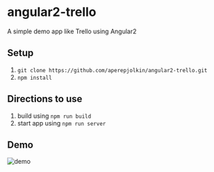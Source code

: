 # angular2-trello
A simple demo app like Trello using Angular2

## Setup
1. `git clone https://github.com/aperepjolkin/angular2-trello.git`
2. `npm install`

## Directions to use
1. build using `npm run build`
2. start app using `npm run server`

## Demo
![demo](./demo.gif)
